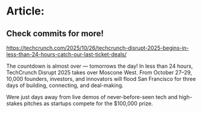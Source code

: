 # Article:

## Check commits for more!
https://techcrunch.com/2025/10/26/techcrunch-disrupt-2025-begins-in-less-than-24-hours-catch-our-last-ticket-deals/

The countdown is almost over — tomorrows the day! In less than 24 hours, TechCrunch Disrupt 2025 takes over Moscone West. From October 27–29, 10,000 founders, investors, and innovators will flood San Francisco for three days of building, connecting, and deal-making.

Were just days away from live demos of never-before-seen tech and high-stakes pitches as startups compete for the $100,000 prize.